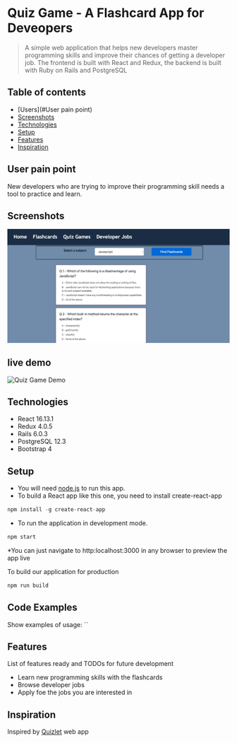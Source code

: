 # Quiz Game - A Flashcard App for Deveopers
> A simple web application that helps new developers master programming skills and improve their chances of getting a developer job. The frontend is built with React and Redux, the backend is built with Ruby on Rails and PostgreSQL

## Table of contents
* [Users](#User pain point)
* [Screenshots](#screenshots)
* [Technologies](#technologies)
* [Setup](#setup)
* [Features](#features)
* [Inspiration](#inspiration)

## User pain point
New developers who are trying to improve their programming skill needs a tool to practice and learn.
## Screenshots
![Quiz Game Screenshot](./public/img/screenshot.png)

## live demo
![Quiz Game Demo](https://quiz-box.netlify.app/#/flashcards)

## Technologies
* React 16.13.1
* Redux 4.0.5
* Rails 6.0.3
* PostgreSQL 12.3
* Bootstrap 4

## Setup
* You will need [node.js](https://nodejs.org/en/download/) to run this app.
* To build a React app like this one, you need to install create-react-app
```javascript
npm install -g create-react-app
```
* To run the application in development mode. 
```javascript
npm start
```
*You can just navigate to http:localhost:3000 in any browser to preview the app live

To build our application for production
```javascript
npm run build
```

## Code Examples
Show examples of usage:
``

## Features
List of features ready and TODOs for future development
* Learn new programming skills with the flashcards
* Browse developer jobs 
* Apply foe the jobs you are interested in

## Inspiration
Inspired by [Quizlet](https://quizlet.com/) web app

